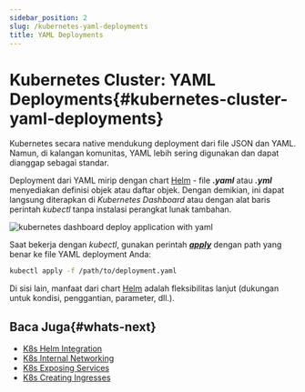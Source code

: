 ```yaml
---
sidebar_position: 2
slug: /kubernetes-yaml-deployments
title: YAML Deployments
---
```

# Kubernetes Cluster: YAML Deployments{#kubernetes-cluster-yaml-deployments}

Kubernetes secara native mendukung deployment dari file JSON dan YAML. Namun, di kalangan komunitas, YAML lebih sering digunakan dan dapat dianggap sebagai standar.

Deployment dari YAML mirip dengan chart [Helm](<https://docs.dewacloud.com/docs/kubernetes-helm-integration>) - file _**.yaml**_ atau _**.yml**_ menyediakan definisi objek atau daftar objek. Dengan demikian, ini dapat langsung diterapkan di _Kubernetes Dashboard_ atau dengan alat baris perintah _kubectl_ tanpa instalasi perangkat lunak tambahan.

![kubernetes dashboard deploy application with yaml](#)

Saat bekerja dengan _kubectl_, gunakan perintah _**[apply](<https://kubernetes.io/docs/reference/kubectl/cheatsheet/#apply>)**_ dengan path yang benar ke file YAML deployment Anda:

```bash
kubectl apply -f /path/to/deployment.yaml
```

Di sisi lain, manfaat dari chart [Helm](<https://docs.dewacloud.com/docs/kubernetes-helm-integration>) adalah fleksibilitas lanjut (dukungan untuk kondisi, penggantian, parameter, dll.).

## Baca Juga{#whats-next}

  * [K8s Helm Integration](<https://docs.dewacloud.com/docs/kubernetes-helm-integration>)
  * [K8s Internal Networking](<https://docs.dewacloud.com/docs/kubernetes-internal-networking>)
  * [K8s Exposing Services](<https://docs.dewacloud.com/docs/kubernetes-exposing-services>)
  * [K8s Creating Ingresses](<https://docs.dewacloud.com/docs/kubernetes-creating-ingresses>)
